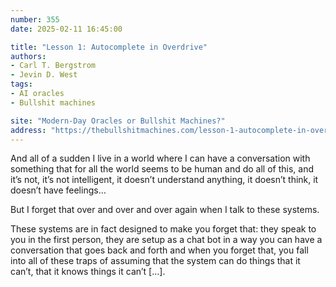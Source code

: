 ```yaml
---
number: 355
date: 2025-02-11 16:45:00

title: "Lesson 1: Autocomplete in Overdrive"
authors:
- Carl T. Bergstrom
- Jevin D. West
tags:
- AI oracles
- Bullshit machines

site: "Modern-Day Oracles or Bullshit Machines?"
address: "https://thebullshitmachines.com/lesson-1-autocomplete-in-overdrive/index.html"
---
```


And all of a sudden I live in a world where I can have a conversation with something that for all the world seems to be human and do all of this, and it’s not, it’s not intelligent, it doesn’t understand anything, it doesn’t think, it doesn’t have feelings…

But I forget that over and over and over again when I talk to these systems.

These systems are in fact designed to make you forget that: they speak to you in the first person, they are setup as a chat bot in a way you can have a conversation that goes back and forth and when you forget that, you fall into all of these traps of assuming that the system can do things that it can’t, that it knows things it can’t […].